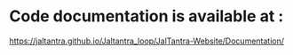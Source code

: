 # Code documentation is available at : 
https://jaltantra.github.io/Jaltantra_loop/JalTantra-Website/Documentation/
